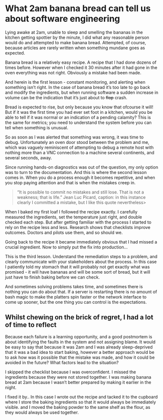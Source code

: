 # What 2am banana bread can tell us about software engineering

Lying awake at 2am, unable to sleep and smelling the bananas in the kitchen getting spottier by the minute, I did what any reasonable person would do and attempted to make banana bread. Attempted, of course, because articles are rarely written when something mundane goes as expected.

Banana bread is a relatively easy recipe. A recipe that I had done dozens of times before. However when I checked it 30 minutes after it had gone in the oven everything was not right. Obviously a mistake had been made.

And herein is the first lesson - constant monitoring, and alerting when something isn’t right. In the case of banana bread it’s too late to go back and modify the ingredients, but when running software a sudden increase in volume can be the indication that it’s just about to ~~flop~~ crash. 

Bread is expected to rise, but only because you know that ofcourse it will! But if it was the first time you had ever set foot in a kitchen, would you be able to tell if it was normal or an indication of a pending calamity? This is the same for metrics; you need to understand the system before you can tell when something is unusual.

So as soon as I was alerted that something was wrong, it was time to debug. Unfortunately an oven door stood between the problem and me, which was vaguely reminiscent of attempting to debug a remote host with nothing more than a VNC connection to a machine several continents, and several seconds, away. 

Since running hands-on diagnostics was out of the question, my only option was to turn to the documentation. And this is where the second lesson comes in. When you do a process enough it becomes repetitive, and when you stop paying attention and that is when the mistakes creep in. 

> “It is possible to commit no mistakes and still lose. That is not a weakness; that is life.” Jean Luc Picard, caption: in this instance clearly I committed a mistake, but I like this quote nevertheless>

When I baked my first loaf I followed the recipe exactly. I carefully measured the ingredients, set the temperature just right, and double checked each step. But after getting familiar with the process I started to rely on the recipe less and less. Research shows that checklists improve outcomes. Doctors and pilots use them, and so should we.

Going back to the recipe it became immediately obvious that I had missed a crucial ingredient. Now to simply put the fix into production...

This is the third lesson. Understand the remediation steps to a problem, and clearly communicate with your stakeholders about the process. In this case I patiently told my stomach that it will probably not get exactly what was promised - it will have bananas and will be some sort of bread, but it will just have to finish baking before we can check. 

And sometimes solving problems takes time, and sometimes there is nothing you can do about that. If a server is restarting there is no amount of bash magic to make the platters spin faster or the network interface to come up sooner, but the one thing you can control is the expectations. 

## Whilst chewing on the brick of regret, I had a lot of time to reflect

Because each failure is a learning opportunity, and a good postmortem is about identifying the faults in the system and not assigning blame. It would be easy to say that because it was 2am and I was already sleep-deprived that it was a bad idea to start baking, however a better approach would be to ask how was it possible that the mistake was made, and how it could be avoided in the future? What factors lead to the situation?

I skipped the checklist because I was overconfident. I missed the ingredients because they were not stored together. I was making banana bread at 2am because I wasn’t better prepared by making it earlier in the night.

I fixed it by..
In this case I wrote out the recipe and tacked it to the cupboard where I store the baking ingredients so that it would always be immediately visible. and I moved the baking powder to the same shelf as the flour, as they would always be used together.
